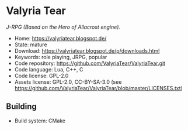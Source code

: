 # Valyria Tear

_J-RPG (Based on the Hero of Allacrost engine)._

- Home: https://valyriatear.blogspot.de/
- State: mature
- Download: https://valyriatear.blogspot.de/p/downloads.html
- Keywords: role playing, JRPG, popular
- Code repository: https://github.com/ValyriaTear/ValyriaTear.git
- Code language: Lua, C++, C
- Code license: GPL-2.0
- Assets license: GPL-2.0, CC-BY-SA-3.0 (see https://github.com/ValyriaTear/ValyriaTear/blob/master/LICENSES.txt)

## Building

- Build system: CMake

